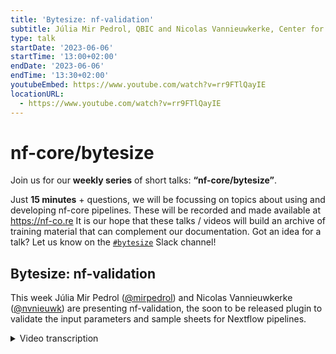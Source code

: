 ```yaml
---
title: 'Bytesize: nf-validation'
subtitle: Júlia Mir Pedrol, QBIC and Nicolas Vannieuwkerke, Center for Medical Genetics Ghent
type: talk
startDate: '2023-06-06'
startTime: '13:00+02:00'
endDate: '2023-06-06'
endTime: '13:30+02:00'
youtubeEmbed: https://www.youtube.com/watch?v=rr9FTlQayIE
locationURL:
  - https://www.youtube.com/watch?v=rr9FTlQayIE
---
```


# nf-core/bytesize

Join us for our **weekly series** of short talks: **“nf-core/bytesize”**.

Just **15 minutes** + questions, we will be focussing on topics about using and developing nf-core pipelines.
These will be recorded and made available at <https://nf-co.re>
It is our hope that these talks / videos will build an archive of training material that can complement our documentation. Got an idea for a talk? Let us know on the [`#bytesize`](https://nfcore.slack.com/channels/bytesize) Slack channel!

## Bytesize: nf-validation

This week Júlia Mir Pedrol ([@mirpedrol](https://github.com/mirpedrol)) and Nicolas Vannieuwkerke ([@nvnieuwk](https://github.com/nvnieuwk)) are presenting nf-validation, the soon to be released plugin to validate the input parameters and sample sheets for Nextflow pipelines.

<details markdown="1"><summary>Video transcription</summary>
**Note: The content has been edited for reader-friendliness**

[0:01](https://www.youtube.com/watch?v=rr9FTlQayIE&t=1)
Hello, everyone, and welcome to today's bytesize talk. I'm happy to introduce to you Julia and Nicolas, and they're going to talk about nf-validation. I'm handing over now to you, Julia.

[0:20](https://www.youtube.com/watch?v=rr9FTlQayIE&t=20)
Thank you. Hello, everyone. We're going to explain this new plugin that we implemented in Nextflow. It's called nf-validation, and we use it for pipeline parameter validation, and for this we use JSON schema. First of all, before starting, why is it important to validate parameters? You may know that Nextflow pipelines can accept different parameters, either through command line or through all the config files, and this is not validated by Nextflow. If, for example, your pipeline expects a string and the user provides a number, all of your pipelines will run until this value is used, and then it will fail. That's why it's important to have some previous steps to validate parameters and avoid possible errors. This was already implemented in nf-core using this JSON schema, and actually all the nf-core pipelines have these validation steps in the template, because if, as a pipeline developer, you would have to validate these things manually, it would be a huge chunk of code.

[1:45](https://www.youtube.com/watch?v=rr9FTlQayIE&t=105)
We use JSON schemas, as I said, and this JSON schema looks something like that. Here you describe all the parameters of your pipeline. It has some formatting, and then under these definitions we have groups, because you can organize your parameters by, for example, input parameters and at least organize them in different groups. Then inside properties you have, for example, in this case, foo, which should be string, or bar, which should be string. This file can get very long, the advice is to never edit it by hand. In nf-core, I think there's another bytesize talk about that, but in nf-core you have this command, `nf-core schema build`, which will open a web tooling, which helps edit this JSON file, this JSON schema, and it's like a drag and drop, so it's very easy to edit it and you don't need to be careful with the formatting and so on.

[3:14](https://www.youtube.com/watch?v=rr9FTlQayIE&t=194)
Then another thing that is new from this plugin is that... This JSON schema can be used for different things, for example, we also use it in the nf-core website, but it can also validate other kinds of files, for example, sample sheets, which usually are used in pipelines to provide inputs, so it's usually a CSV or a TSV file, and where you have your sample ID. If you provide files, you can have each column providing one file and maybe some metadata from samples or things like that. You can also have a JSON schema to validate this sample sheet. The format is more or less the same as the one that I already showed, the structure is tiny bit different, but you also have properties, and inside properties you would have the name of each column in your CSV or TSV. It can also validate YAML files. In this case you will have the name of every entry, and then you can also have type, and you can validate different things. For example in the case of being a string, you will validate that the provided value is a string, or you can also provide a pattern if it has to end with .fasta or things like that.

[5:03](https://www.youtube.com/watch?v=rr9FTlQayIE&t=300)
We'll go now, this was a little bit fast, but so I think we have another bytesize about JSON schema which are more in detail, but for the time now, I'm going to talk about the nf-validation, the plugin itself. This plugin takes all the code that was started in nf-core. If you have checked the nf-core template at some point, this is how the pipeline template looks, and you have here a lib directory. Then here we store some group code, and for example this file is the one that validates Nextflow parameters. This was taken from the nf-core template, and based on that we started the development of this plugin. How to use it is very easy. Like all Nextflow pipelines, you can add in your Nextflow .config, these plugins, and then you add the name of the plugin you want to use, and the latest version. With this, that's all what you need, then this will be installed with your Nextflow, and then in this case it contains different functions that can be imported in your main.nf or in your Nextflow script, and you only need to include the name of the function that then you can use in your script, and from plugin nf-validation.

[7:09](https://www.youtube.com/watch?v=rr9FTlQayIE&t=429)
Then these functions we have here, we have different ones. I will quickly go through them as a summary. We have paramsHelp(), which is used to print a help message for a pipeline, so just a show. You would use... now I'm using launch.sh because the latest version is not released, so that's running my local copy, but usually it would be `nextflow run`, and then if you have this in your nextflow.config you don't need the remote, the name of your pipeline, and then we can run help. This uses a JSON schema that I talked about to print the help message of the pipeline. If it's not working... yes, perfect. Here you see the help message with the usual command, and then the parameters, those are the sections where they are organized, and then you see the name and some description, also the type of value. Then we also have paramsSummaryLog() and paramsSummaryMap(). These two work very similar, and they are used to print. Usually when you run a pipeline, in nf-core at least we print a summary of the parameters that change from the default at the beginning of every run, in case a user needs to check what they provided. This is generated with this function, paramsSummaryLog(), which provides this list of parameters in text format, and paramsSummaryMap() works exactly the same but instead of returning a text format, it returns a map.

[10:09](https://www.youtube.com/watch?v=rr9FTlQayIE&t=609)
Then we also have validateParameters(), which is maybe the most important here, which is the one that does the actual validation of the parameters. In your main.nf, you can use the function validateParameters(), and if you use this function before starting the execution of the workflow, it will fail in case there's some error before starting all the execution. For example here it says the parameter that you provided called input, it's sample sheet text and it doesn't match the pattern csv, tsv or yaml, and also it's a file that doesn't exist, it's also validating that this file should exist.

[11:11](https://www.youtube.com/watch?v=rr9FTlQayIE&t=671)
I'm gonna show as an example how this looks, so that's the current template without using the plugin that we have in nf-core, and as you see we use this chunk of code which is initialising and also validating all the parameters, and then here I have the same template but modified in order to use the plugin. Here I imported the functions and instead of... before I had this initialise, which was using all the code inside lib, in this case this has been modified and we don't have any more the nf-core schema.groovy, and I have the code to print a help message and here the function to validate parameters. If I run this pipeline again, the test for example, it should validate all the parameters and now we will see first the summary of parameters that I mentioned before. As you see, because I didn't provide the outdir parameter, which is required, I get this error before starting any execution. That's the description of the parameters that are different from before, for example you can see which input file you provided, and then now the validation passed and our pipeline started.

[13:44](https://www.youtube.com/watch?v=rr9FTlQayIE&t=824)
And then the last function that we have is fromSamplesheet(), which is reading the input sample sheet and creating a channel, and I will leave this for the end because Nicolas worked on that so he will explain about this. Also a new thing that we have now with this plugin: you can have schemas inside schemas. What does this mean? In your original Nextflow schema file, for every parameter which is a file, you can have this new key called schema, and this one references to a path of another JSON schema, in this case it's a JSON schema which will validate the input sample sheet. This will also, now you'll see it when Nicolas explains more in detail, so it's automatically whenever it detects that there's this schema key in a parameter, it will try to read the file provided by this parameter and then validate it using this JSON schema.

[15:12](https://www.youtube.com/watch?v=rr9FTlQayIE&t=912)
I also have a different example here for RNA-seq. If we see the main code, that's exactly the same that I showed before where I import the functions, also bring the help message and validate parameters. RNA-seq was one of the first pipelines that got this input schema, it was just like a proof of concept. We started implementing this some time ago, and now we have it implemented with a plugin so all pipelines can use it. Here you have the columns of your sample sheet, in this case sample ID, FASTQ1, FASTQ2 and strandedness. This will automatically validate the content of the input. I was gonna try to run this pipeline but maybe I'm talking too much and it's a bit long so that's it, that you know that you can now automatically validate, and that's what works for sample sheets but also for any other TSV, CSV or YAML file that you would like to validate. It doesn't have to be the input specifically, it will validate any of these files. So now I will hand over to Nicholas if he wants to show this fromSamplesheet().

[17:03](https://www.youtube.com/watch?v=rr9FTlQayIE&t=1023)
Yes, let me share my screen. Okay so I'm gonna show you a real quick example of how to use the fromSamplesheet() function. As you can see, I have a simple pipeline here which validates parameters and then converts the input parameter sample sheets to a channel. I'm going to run it real quick, as you can see, I also use the launch.sh bash script because the version is not released yet. If I'm running this, you can see I get some outputs which is the channel inputs. This output has been made from the sample sheet CSV as you can see, it has the name, surname, the likes and pictures from certain persons, for example the first line Harry Potter, the full path to a text file which has his likes in it and a full path to a directory which has pictures in it which correspond to his likes. I use this sample sheet to validate the schema, to validate the sample sheets.

[18:15](https://www.youtube.com/watch?v=rr9FTlQayIE&t=1095)
As you can see, all properties are inside of an items section. You can see the name, surname, a hidden ID number which isn't in the sample sheets but you see if it isn't in the sample sheet it will automatically go to null. Then it has the likes which has a format file path and it checks if the file exists and also pictures which is directory which also contains the key dependent required. If likes is not given but pictures is given, the sample sheet validation will fail. I'll show an example of this. For example, if I remove Harry Potter's likes and rerun the codes, you'll see an error which says that the likes fields should be defined when pictures is specified. Then it also shows which fields are not defined because you can also add way more fields to it and I think it's a very nice error message. You can also specify the unique which will take a boolean or a list. If it's boolean it will only look at the field itself, so all names should be unique if it's true. If you give a list with, for example, surname, all fields should be unique together with the surname. For example, I can't specify Harry Potter twice so you can see this. It also gives the error for the likes fields which is not specified. But as you can see the combination of name with field surname needs to be unique and you see which combination is the one that clashes with it not being unique. Okay, so this is a real small example of how the fromSamplesheets() works.

[20:15](https://www.youtube.com/watch?v=rr9FTlQayIE&t=1215)
One small thing to note is that the unique and dependent required field parameters actually only validates if you run the fromSamplesheet()s, because these are specific for the sample sheet conversion and won't be validated using validateParameters(). All the other schema fields will be validated using validatePrameters(). One other nice thing with fromSamplesheet() is that it will create meta fields which are immutable from the start. I have a bit of code here to show you this. If I try to change the name of every character to Voldemort it will fail because it cannot change the value in a meta field. Of course I have to make sure my sample sheet passes first. As you can see, you cannot put items into an immutable map. This can cause problems though in some pipelines which are already built around this concept and so you can disable it using the optional key immutable meta by defining FALSE. The default of this is TRUE as you can see.

[21:34](https://www.youtube.com/watch?v=rr9FTlQayIE&t=1294)
If I define this and run it again I will be able to change the name of every character to Voldemort, or it should do that. Apparently it does not. I don't know why. You can also do it with a parameter let's see if that works. It does not work okay so normally that should work I think I made a typo somewhere or something. You can find this all in the documentation of the validation plugin. You can also specify this fromSamplesheet() function from default. Go to assets/schema_input.json/schema file to convert sample sheets to a channel, which can also specify which schema to use by using schema, then path to schema. It's weird that it's not working. I'll try it again. No. Okay, weird. That's it for the fromSamplesheet()s conversion. Any questions?

[22:59](https://www.youtube.com/watch?v=rr9FTlQayIE&t=1379)
(host) Thank you very much.

(speaker) I just wanted to share the last last slide.

(host) I'm so sorry!

(speaker) No no, it's fine. Just to share the point... what am I sharing? Just a quick thanks to Phil and Kevin. Kevin started this code in nf-core and also to everyone who contributed on nf-core to this either by testing or reviewing documentation, especially. Just to share some important things that you may want to check. The repo of nf-validation is in Nextflow and here you have these documentation, that I have been also using. It's a very nice documentation and pretty extensive. We have this Slack channel which is shared in nf-core and Nextflow called nf-validation. The last thing to mention is that this will be coming soon in the nf-core template in the next release. The parameter validation and also optional, not mandatory but optional, obtaining this input channel with fromSamplesheet(). That's everything, thank you.

[24:29](https://www.youtube.com/watch?v=rr9FTlQayIE&t=1469)
(host) Thank you again. There was someone who had a question I think. You can now unmute yourself and also start the video if you have a question.

(question) Hi, thank you for this presentation. It's very nice. I was wondering, Julia, will you be adding a schema build command for the sample sheet, too?

(speaker) An schema, what? Sorry, can you say that again?

(question cont.) An nf-core schema build command for the sample sheet

(answer) Yes, exactly. that's not existing right now. Now we have this tooling to create the Nextflow schema for parameters but not for sample sheets, but there's the plan to add it and highly probable to move all this tooling out of nf-core and make it also as a standalone. I guess I can't estimate a date, because that's quite a bit of work. We'll see.

(question cont.) All right, thank you.

[25:49](https://www.youtube.com/watch?v=rr9FTlQayIE&t=1549)
(host) Are there any more questions from the audience? It doesn't seem so. In that case, I would like to thank both of you and of course the audience for listening and as usual the Chan Zuckerberg Initiative for funding our bytesize talks. This will be the last bytesize talk before our summer break and we will let you know when we commence after summer, so thank you very much everyone.

</details>
